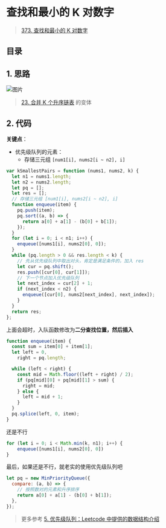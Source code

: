 
# 查找和最小的 K 对数字


> [373. 查找和最小的 K 对数字](https://leetcode.cn/problems/find-k-pairs-with-smallest-sums/)


## 目录
<!-- toc -->
 ## 1. 思路 

![图片](https://832-1310531898.cos.ap-beijing.myqcloud.com/999.%20Obsidian@832/files/20250113-1.png)

>  [23. 合并 K 个升序链表](/post/zr09icjkhr.html) 的变体

## 2. 代码

**关键点**：
- 优先级队列的元素：
	- 存储三元组 `[num1[i], nums2[i ~ n2], i]`

```javascript
var kSmallestPairs = function (nums1, nums2, k) {
  let n1 = nums1.length;
  let n2 = nums2.length;
  let pq = [];
  let res = [];
  // 存储三元组 [num1[i], nums2[i ~ n2], i]
  function enqueue(item) {
    pq.push(item);
    pq.sort((a, b) => {
      return a[0] + a[1] - (b[0] + b[1]);
    });
  }
  for (let i = 0; i < n1; i++) {
    enqueue([nums1[i], nums2[0], 0]);
  }
  while (pq.length > 0 && res.length < k) {
    // 先从优先级队列中取出对头，肯定是满足条件的，加入 res
    let cur = pq.shift();
    res.push([cur[0], cur[1]]);
    // 下一个节点加入优先级队列
    let next_index = cur[2] + 1;
    if (next_index < n2) {
      enqueue([cur[0], nums2[next_index], next_index]);
    }
  }
  return res;
};
```

上面会超时，入队函数修改为**二分查找位置，然后插入**

```javascript
function enqueue(item) {
  const sum = item[0] + item[1];
  let left = 0,
    right = pq.length;

  while (left < right) {
    const mid = Math.floor((left + right) / 2);
    if (pq[mid][0] + pq[mid][1] > sum) {
      right = mid;
    } else {
      left = mid + 1;
    }
  }
  pq.splice(left, 0, item);
}
```

还是不行

```javascript
for (let i = 0; i < Math.min(k, n1); i++) {
	enqueue([nums1[i], nums2[0], 0])
}
```


最后，如果还是不行，就老实的使用优先级队列吧

```javascript
let pq = new MinPriorityQueue({
  compare: (a, b) => {
	// 按照数对的元素和升序排序
	return a[0] + a[1] - (b[0] + b[1]);
  },
});
```


> 更多参考 [5. 优先级队列：Leetcode 中提供的数据结构介绍](/post/gf1jhaynuu.html)

